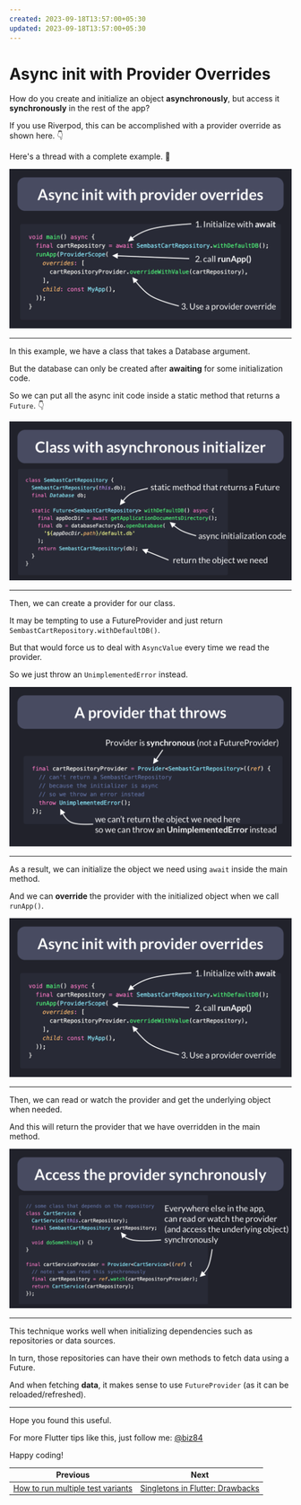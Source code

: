 ```yaml
---
created: 2023-09-18T13:57:00+05:30
updated: 2023-09-18T13:57:00+05:30
---
```

# Async init with Provider Overrides

How do you create and initialize an object **asynchronously**, but access it **synchronously** in the rest of the app?

If you use Riverpod, this can be accomplished with a provider override as shown here. 👇

Here's a thread with a complete example. 🧵

![](056.1-provider-overrides.png)

---


In this example, we have a class that takes a Database argument.

But the database can only be created after **awaiting** for some initialization code.

So we can put all the async init code inside a static method that returns a `Future`. 👇

![](056.2-class-async-initializer.png)

---


Then, we can create a provider for our class.

It may be tempting to use a FutureProvider and just return `SembastCartRepository.withDefaultDB()`.

But that would force us to deal with `AsyncValue` every time we read the provider.

So we just throw an `UnimplementedError` instead.

![](056.3-provider-throw-error.png)

---

As a result, we can initialize the object we need using `await` inside the main method.

And we can **override** the provider with the initialized object when we call `runApp()`.

![](056.1-provider-overrides.png)

---

Then, we can read or watch the provider and get the underlying object when needed.

And this will return the provider that we have overridden in the main method.

![](056.4-provider-sync.png)

---

This technique works well when initializing dependencies such as repositories or data sources.

In turn, those repositories can have their own methods to fetch data using a Future.

And when fetching **data**, it makes sense to use `FutureProvider` (as it can be reloaded/refreshed).

---

Hope you found this useful.

For more Flutter tips like this, just follow me: [@biz84](https://twitter.com/biz84)

Happy coding!

 

| Previous | Next |
| -------- | ---- |
| [How to run multiple test variants](../0055-run-multiple-test-variants/index.md) | [Singletons in Flutter: Drawbacks](../0057-singletons-flutter/index.md) |

